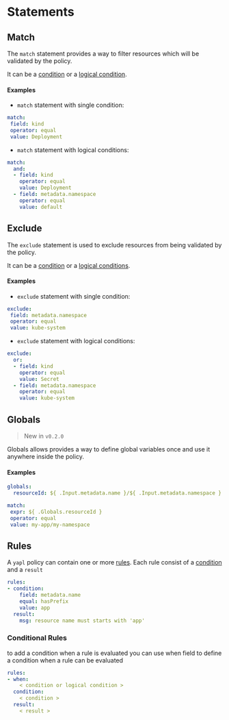 # Statements

## Match

The `match` statement provides a way to filter resources which will be validated by the policy.

It can be a [condition](#condition) or a [logical condition](#logical-condition).


#### Examples

- `match` statement with single condition:

```yaml
match:
 field: kind
 operator: equal
 value: Deployment
```

- `match` statement with logical conditions:

```yaml
match:
  and:
  - field: kind
    operator: equal
    value: Deployment
  - field: metadata.namespace
    operator: equal
    value: default
```

## Exclude

The `exclude` statement is used to exclude resources from being validated by the policy.

It can be a [condition](#condition) or a [logical conditions](#logical-conditions).


#### Examples

- `exclude` statement with single condition:

```yaml
exclude:
 field: metadata.namespace
 operator: equal
 value: kube-system
```

- `exclude` statement with logical conditions:

```yaml
exclude:
  or:
  - field: kind
    operator: equal
    value: Secret
  - field: metadata.namespace
    operator: equal
    value: kube-system
```

## Globals 

> New in `v0.2.0` 


Globals allows provides a way to define global variables once and use it anywhere inside the policy.

#### Examples


```yaml
globals:
  resourceId: ${ .Input.metadata.name }/${ .Input.metadata.namespace }

match:
 expr: ${ .Globals.resourceId }
 operator: equal
 value: my-app/my-namespace
```

## Rules

A `yapl` policy can contain one or more [rules](#rules). Each rule consist of a [condition](#condition) and a `result`


```yaml
rules:
- condition:
    field: metadata.name
    equal: hasPrefix
    value: app
  result:
    msg: resource name must starts with 'app'
```

### Conditional Rules

to add a condition when a rule is evaluated you can use when field to define a condition when a rule can be evaluated

```yaml
rules:
- when:
    < condition or logical condition >
  condition:
    < condition >
  result:
    < result >
```
